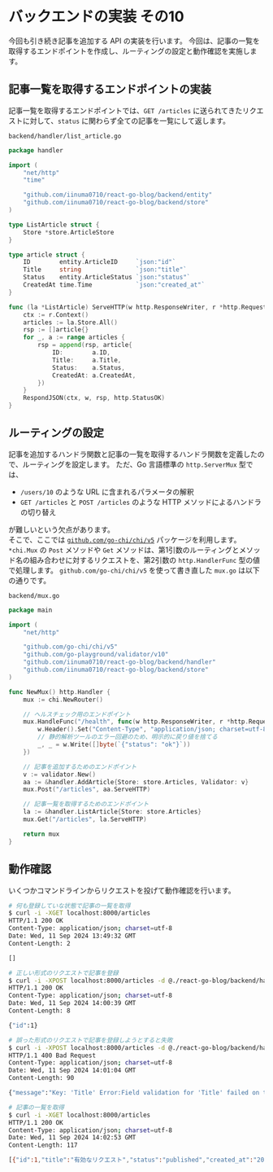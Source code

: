 # バックエンドの実装 その10
今回も引き続き記事を追加する API の実装を行います。
今回は、記事の一覧を取得するエンドポイントを作成し、ルーティングの設定と動作確認を実施します。

## 記事一覧を取得するエンドポイントの実装
記事一覧を取得するエンドポイントでは、```GET /articles``` に送られてきたリクエストに対して、```status``` に関わらず全ての記事を一覧にして返します。

```backend/handler/list_article.go```
```go
package handler

import (
	"net/http"
	"time"

	"github.com/iinuma0710/react-go-blog/backend/entity"
	"github.com/iinuma0710/react-go-blog/backend/store"
)

type ListArticle struct {
	Store *store.ArticleStore
}

type article struct {
	ID        entity.ArticleID     `json:"id"`
	Title     string               `json:"title"`
	Status    entity.ArticleStatus `json:"status"`
	CreatedAt time.Time            `json:"created_at"`
}

func (la *ListArticle) ServeHTTP(w http.ResponseWriter, r *http.Request) {
	ctx := r.Context()
	articles := la.Store.All()
	rsp := []article{}
	for _, a := range articles {
		rsp = append(rsp, article{
			ID:        a.ID,
			Title:     a.Title,
			Status:    a.Status,
			CreatedAt: a.CreatedAt,
		})
	}
	RespondJSON(ctx, w, rsp, http.StatusOK)
}
```

## ルーティングの設定
記事を追加するハンドラ関数と記事の一覧を取得するハンドラ関数を定義したので、ルーティングを設定します。
ただ、Go 言語標準の ```http.ServerMux``` 型では、

- ```/users/10``` のような URL に含まれるパラメータの解釈
- ```GET /articles``` と ```POST /articles``` のような HTTP メソッドによるハンドラの切り替え

が難しいという欠点があります。  
そこで、ここでは [```github.com/go-chi/chi/v5```](https://github.com/go-chi/chi) パッケージを利用します。
```*chi.Mux``` の ```Post``` メソッドや ```Get``` メソッドは、第1引数のルーティングとメソッド名の組み合わせに対するリクエストを、第2引数の ```http.HandlerFunc``` 型の値で処理します。
```github.com/go-chi/chi/v5``` を使って書き直した ```mux.go``` は以下の通りです。

```backend/mux.go```
```go
package main

import (
	"net/http"

	"github.com/go-chi/chi/v5"
	"github.com/go-playground/validator/v10"
	"github.com/iinuma0710/react-go-blog/backend/handler"
	"github.com/iinuma0710/react-go-blog/backend/store"
)

func NewMux() http.Handler {
	mux := chi.NewRouter()

	// ヘルスチェック用のエンドポイント
	mux.HandleFunc("/health", func(w http.ResponseWriter, r *http.Request) {
		w.Header().Set("Content-Type", "application/json; charset=utf-8")
		// 静的解析ツールのエラー回避のため、明示的に戻り値を捨てる
		_, _ = w.Write([]byte(`{"status": "ok"}`))
	})

	// 記事を追加するためのエンドポイント
	v := validator.New()
	aa := &handler.AddArticle{Store: store.Articles, Validator: v}
	mux.Post("/articles", aa.ServeHTTP)

	// 記事一覧を取得するためのエンドポイント
	la := &handler.ListArticle{Store: store.Articles}
	mux.Get("/articles", la.ServeHTTP)

	return mux
}
```

## 動作確認
いくつかコマンドラインからリクエストを投げて動作確認を行います。

```bash
# 何も登録していな状態で記事の一覧を取得
$ curl -i -XGET localhost:8000/articles
HTTP/1.1 200 OK
Content-Type: application/json; charset=utf-8
Date: Wed, 11 Sep 2024 13:49:32 GMT
Content-Length: 2

[]

# 正しい形式のリクエストで記事を登録
$ curl -i -XPOST localhost:8000/articles -d @./react-go-blog/backend/handler/testdata/add_article/ok_req.json.golden
HTTP/1.1 200 OK
Content-Type: application/json; charset=utf-8
Date: Wed, 11 Sep 2024 14:00:39 GMT
Content-Length: 8

{"id":1}

# 誤った形式のリクエストで記事を登録しようとすると失敗
$ curl -i -XPOST localhost:8000/articles -d @./react-go-blog/backend/handler/testdata/add_article/bad_req.json.golden
HTTP/1.1 400 Bad Request
Content-Type: application/json; charset=utf-8
Date: Wed, 11 Sep 2024 14:01:04 GMT
Content-Length: 90

{"message":"Key: 'Title' Error:Field validation for 'Title' failed on the 'required' tag"}

# 記事の一覧を取得
$ curl -i -XGET localhost:8000/articles
HTTP/1.1 200 OK
Content-Type: application/json; charset=utf-8
Date: Wed, 11 Sep 2024 14:02:53 GMT
Content-Length: 117

[{"id":1,"title":"有効なリクエスト","status":"published","created_at":"2024-09-11T23:00:39.617100761+09:00"}]
```